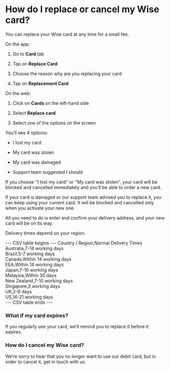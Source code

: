 # How do I replace or cancel my Wise card?

You can replace your Wise card at any time for a small fee.

On the app:

  1. Go to **Card** tab 

  2. Tap on **Replace Card**

  3. Choose the reason why are you replacing your card 

  4. Tap on **Replacement Card**




On the web:

  1. Click on **Cards** on the left-hand side

  2. Select **Replace card**

  3. Select one of the options on the screen




You’ll see 4 options:

  * I lost my card

  * My card was stolen

  * My card was damaged

  * Support team suggested I should




If you choose ‘’I lost my card’’ or ‘’My card was stolen’’, your card will be blocked and cancelled immediately and you’ll be able to order a new card.

If your card is damaged or our support team advised you to replace it, you can keep using your current card. It will be blocked and cancelled only when you activate your new one.

All you need to do is enter and confirm your delivery address, and your new card will be on its way. 

Delivery times depend on your region.


 --- CSV table begins ---
Country / Region,Normal Delivery Times  
Australia,7-14 working days  
Brazil,5-7 working days  
Canada,Within 14 working days  
EEA,Within 14 working days  
Japan,7-10 working days  
Malaysia,Within 30 days  
New Zealand,7-10 working days  
Singapore,3 working days  
UK,2-6 days  
US,14-21 working days  
 --- CSV table ends ---

### What if my card expires?

If you regularly use your card, we’ll remind you to replace it before it expires. 

### How do I cancel my Wise card?

We’re sorry to hear that you no longer want to use our debit card, but in order to cancel it, get in touch with us.